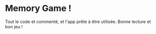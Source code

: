 # Memory Game !
Tout le code et commenté, et l'app prête à être utilisée.
Bonne lecture et bon jeu !

